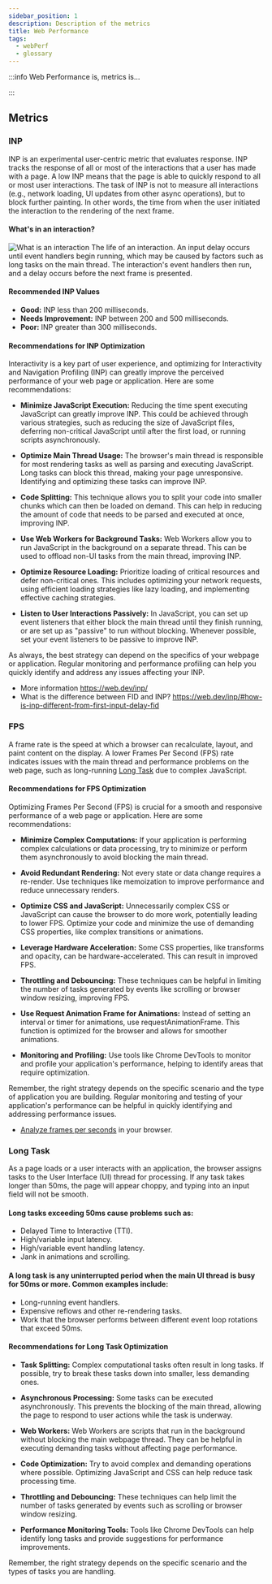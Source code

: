 ```yaml
---
sidebar_position: 1
description: Description of the metrics
title: Web Performance
tags:
  - webPerf
  - glossary
---
```


:::info
Web Performance is, metrics is...

:::

## Metrics


### INP

INP is an experimental user-centric metric that evaluates response. INP tracks the response of all or most of the interactions that a user has made with a page. A low INP means that the page is able to quickly respond to all or most user interactions.
The task of INP is not to measure all interactions (e.g., network loading, UI updates from other async operations), but to block further painting. In other words, the time from when the user initiated the interaction to the rendering of the next frame.

#### What's in an interaction?

![What is an interaction](https://web-dev.imgix.net/image/jL3OLOhcWUQDnR4XjewLBx4e3PC3/Ng0j5yaGYZX9Bm3VQ70c.svg)
The life of an interaction. An input delay occurs until event handlers begin running, which may be caused by factors such as long tasks on the main thread. The interaction's event handlers then run, and a delay occurs before the next frame is presented.


#### Recommended INP Values

- **Good:** INP less than 200 milliseconds.
- **Needs Improvement:** INP between 200 and 500 milliseconds.
- **Poor:** INP greater than 300 milliseconds.

#### Recommendations for INP Optimization

Interactivity is a key part of user experience, and optimizing for Interactivity and Navigation Profiling (INP) can greatly improve the perceived performance of your web page or application. Here are some recommendations:

- **Minimize JavaScript Execution:** Reducing the time spent executing JavaScript can greatly improve INP. This could be achieved through various strategies, such as reducing the size of JavaScript files, deferring non-critical JavaScript until after the first load, or running scripts asynchronously.

- **Optimize Main Thread Usage:** The browser's main thread is responsible for most rendering tasks as well as parsing and executing JavaScript. Long tasks can block this thread, making your page unresponsive. Identifying and optimizing these tasks can improve INP.

- **Code Splitting:** This technique allows you to split your code into smaller chunks which can then be loaded on demand. This can help in reducing the amount of code that needs to be parsed and executed at once, improving INP.

- **Use Web Workers for Background Tasks:** Web Workers allow you to run JavaScript in the background on a separate thread. This can be used to offload non-UI tasks from the main thread, improving INP.

- **Optimize Resource Loading:** Prioritize loading of critical resources and defer non-critical ones. This includes optimizing your network requests, using efficient loading strategies like lazy loading, and implementing effective caching strategies.

- **Listen to User Interactions Passively:** In JavaScript, you can set up event listeners that either block the main thread until they finish running, or are set up as "passive" to run without blocking. Whenever possible, set your event listeners to be passive to improve INP.

As always, the best strategy can depend on the specifics of your webpage or application. Regular monitoring and performance profiling can help you quickly identify and address any issues affecting your INP.

- More information https://web.dev/inp/
- What is the difference between FID and INP? https://web.dev/inp/#how-is-inp-different-from-first-input-delay-fid


### FPS

A frame rate is the speed at which a browser can recalculate, layout, and paint content on the display. A lower Frames Per Second (FPS) rate indicates issues with the main thread and performance problems on the web page, such as long-running [Long Task](./webperf#longtask) due to complex JavaScript.

#### Recommendations for FPS Optimization

Optimizing Frames Per Second (FPS) is crucial for a smooth and responsive performance of a web page or application. Here are some recommendations:

- **Minimize Complex Computations:** If your application is performing complex calculations or data processing, try to minimize or perform them asynchronously to avoid blocking the main thread.

- **Avoid Redundant Rendering:** Not every state or data change requires a re-render. Use techniques like memoization to improve performance and reduce unnecessary renders.

- **Optimize CSS and JavaScript:** Unnecessarily complex CSS or JavaScript can cause the browser to do more work, potentially leading to lower FPS. Optimize your code and minimize the use of demanding CSS properties, like complex transitions or animations.

- **Leverage Hardware Acceleration:** Some CSS properties, like transforms and opacity, can be hardware-accelerated. This can result in improved FPS.

- **Throttling and Debouncing:** These techniques can be helpful in limiting the number of tasks generated by events like scrolling or browser window resizing, improving FPS.

- **Use Request Animation Frame for Animations:** Instead of setting an interval or timer for animations, use requestAnimationFrame. This function is optimized for the browser and allows for smoother animations.

- **Monitoring and Profiling:** Use tools like Chrome DevTools to monitor and profile your application's performance, helping to identify areas that require optimization.

Remember, the right strategy depends on the specific scenario and the type of application you are building. Regular monitoring and testing of your application's performance can be helpful in quickly identifying and addressing performance issues.

- [Analyze frames per seconds](https://developer.chrome.com/docs/devtools/performance/#analyze_frames_per_second) in your browser.


### Long Task

As a page loads or a user interacts with an application, the browser assigns tasks to the User Interface (UI) thread for processing. If any task takes longer than 50ms, the page will appear choppy, and typing into an input field will not be smooth.

#### Long tasks exceeding 50ms cause problems such as:

- Delayed Time to Interactive (TTI).
- High/variable input latency.
- High/variable event handling latency.
- Jank in animations and scrolling.

#### A long task is any uninterrupted period when the main UI thread is busy for 50ms or more. Common examples include:

- Long-running event handlers.
- Expensive reflows and other re-rendering tasks.
- Work that the browser performs between different event loop rotations that exceed 50ms.

#### Recommendations for Long Task Optimization

- **Task Splitting:** Complex computational tasks often result in long tasks. If possible, try to break these tasks down into smaller, less demanding ones.

- **Asynchronous Processing:** Some tasks can be executed asynchronously. This prevents the blocking of the main thread, allowing the page to respond to user actions while the task is underway.

- **Web Workers:** Web Workers are scripts that run in the background without blocking the main webpage thread. They can be helpful in executing demanding tasks without affecting page performance.

- **Code Optimization:** Try to avoid complex and demanding operations where possible. Optimizing JavaScript and CSS can help reduce task processing time.

- **Throttling and Debouncing:** These techniques can help limit the number of tasks generated by events such as scrolling or browser window resizing.

- **Performance Monitoring Tools:** Tools like Chrome DevTools can help identify long tasks and provide suggestions for performance improvements.

Remember, the right strategy depends on the specific scenario and the types of tasks you are handling.